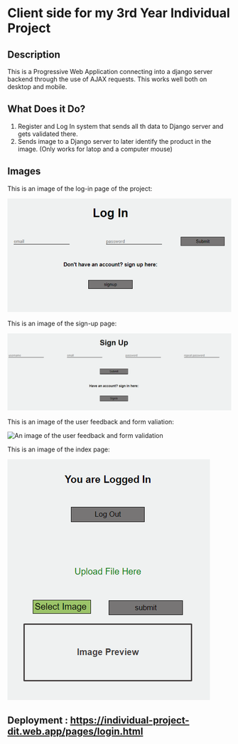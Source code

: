 # Client side for my 3rd Year Individual Project

## Description
This is a Progressive Web Application connecting into a django server backend through the use of AJAX requests.
This works well both on desktop and mobile.

## What Does it Do?
1. Register and Log In system that sends all th data to Django server and gets validated there.
2. Sends image to a Django server to later identify the product in the image. (Only works for latop and a computer mouse)

## Images
This is an image of the log-in page of the project:

![An image of the log-in page](/Images/login.png)

This is an image of the sign-up page:

![An image of the sign-up page](/Images/signup.png)

This is an image of the user feedback and form valiation:

![An image of the user feedback and form validation](/Images/wrongetails.png)

This is an image of the index page:

![An image of the index page](/Images/index.png)

## Deployment : https://individual-project-dit.web.app/pages/login.html

